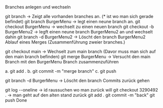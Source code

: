 Branches anlegen und wechseln

git branch -> Zeigt alle vorhanden branches an. (\* ist wo man sich gerade befindet)
git branch BurgerMenu -> legt einen neune branch an.
git checkout BurgerMenu -> wechselt zu einen neuen branch
git checkout -b BurgerMenu2 -> legft einen neune branch BurgerMenu2 an und wechselt dahin
git branch -d BurgerMenu2 -> Löscht den branch BurgerMenu2
Ablauf eines Merges (Zusammenführung zweier branches.)

git checkout main -> Wechselt zum main branch (Davor muss man sich auf den main branch befinden)
git merge BurgerMenu -> Versucht den main Branch mit den BurgerMenu Branch zusammenzuführen

a. git add . 
b. git commit -m "merge branch" 
c. git push

git branch -d BurgerMenu -> Löscht den branch
Commits zurück gehen

git log --oneline -> id raussuchen wo man zurück will
git checkout 3290492 . -> man geht auf den alten stand zurück
git add .
git commit -m "back"
git push
Done
